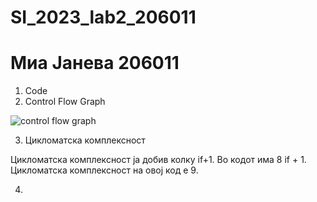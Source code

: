 # SI_2023_lab2_206011

# Миа Јанева 206011

1. Code
2. Control Flow Graph

![control flow graph](https://github.com/miajaneva/SI_2023_lab2_206011/assets/73714277/d16f3b20-c534-4068-8cec-b4d2c5a83bca)

3. Цикломатска комплексност

Цикломатска комплексност ја добив колку if+1. Во кодот има 8 if + 1. Цикломатска комплексност на овој код e 9.

4. 
